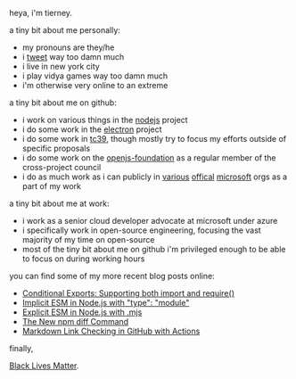 heya, i'm tierney.

a tiny bit about me personally:

- my pronouns are they/he
- i [tweet](https://twitter.com/bitandbang) way too damn much
- i live in new york city
- i play vidya games way too damn much
- i'm otherwise very online to an extreme

a tiny bit about me on github:

- i work on various things in the [nodejs](https://github.com/nodejs) project
- i do some work in the [electron](https://github.com/electron) project
- i do some work in [tc39](https://github.com/tc39), though mostly try to focus my efforts outside of specific proposals
- i do some work on the [openjs-foundation](https://github.com/openjs-foundation) as a regular member of the cross-project council
- i do as much work as i can publicly in [various](https://github.com/microsoftdocs) [offical](https://github.com/azure) [microsoft](https://github.com/microsoft) orgs as a part of my work

a tiny bit about me at work:

- i work as a senior cloud developer advocate at microsoft under azure
- i specifically work in open-source engineering, focusing the vast majority of my time on open-source
- most of the tiny bit about me on github i'm privileged enough to be able to focus on during working hours

you can find some of my more recent blog posts online:

<!--START_SECTION:feed-->
* [Conditional Exports: Supporting both import and require()](https:&#x2F;&#x2F;dev.to&#x2F;bnb&#x2F;conditional-exports-supporting-both-import-and-require-3ihg)
* [Implicit ESM in Node.js with &quot;type&quot;: &quot;module&quot;](https:&#x2F;&#x2F;dev.to&#x2F;bnb&#x2F;implicit-esm-in-node-js-with-type-module-np)
* [Explicit ESM in Node.js with .mjs](https:&#x2F;&#x2F;dev.to&#x2F;bnb&#x2F;explicit-esm-in-node-js-with-mjs-3ooh)
* [The New npm diff Command](https:&#x2F;&#x2F;dev.to&#x2F;bnb&#x2F;the-new-npm-diff-command-k0m)
* [Markdown Link Checking in GitHub with Actions](https:&#x2F;&#x2F;dev.to&#x2F;bnb&#x2F;markdown-link-checking-in-github-with-actions-5dp0)
<!--END_SECTION:feed-->

finally,

[Black Lives Matter](https://nodejs.org/en/black-lives-matter).
